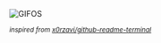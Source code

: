<div align="justify">
<picture>
    <source media="(prefers-color-scheme: dark)" srcset="https://i.ibb.co/gbFNykL7/output-gif.gif">
    <source media="(prefers-color-scheme: light)" srcset="https://i.ibb.co/gbFNykL7/output-gif.gif">
    <img alt="GIFOS" src="https://i.ibb.co/gbFNykL7/output-gif.gif">
</picture>

<sub><i>inspired from [x0rzavi/github-readme-terminal](https://github.com/x0rzavi/github-readme-terminal)</i></sub>

</div>

<!-- Image deletion URL: https://ibb.co/dsJFB8wc/ab2fb79135e596f1e66edb3279d76ce7 -->